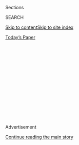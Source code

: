 <div id="app">

<div>

<div>

<div>

<div class="NYTAppHideMasthead css-1q2w90k e1suatyy0">

<div class="section css-ui9rw0 e1suatyy2">

<div class="css-eph4ug er09x8g0">

<div class="css-6n7j50">

</div>

<span class="css-1dv1kvn">Sections</span>

<div class="css-10488qs">

<span class="css-1dv1kvn">SEARCH</span>

</div>

[Skip to content](#site-content)[Skip to site
index](#site-index)

</div>

<div class="css-10698na e1huz5gh0">

</div>

</div>

<div id="masthead-bar-one" class="section hasLinks css-15hmgas e1csuq9d3">

<div class="css-uqyvli e1csuq9d0">

</div>

<div class="css-1uqjmks e1csuq9d1">

</div>

<div class="css-9e9ivx">

[](https://myaccount.nytimes.com/auth/login?response_type=cookie&client_id=vi)

</div>

<div class="css-1bvtpon e1csuq9d2">

[Today’s
Paper](https://www.nytimes.com/section/todayspaper)

</div>

</div>

</div>

</div>

<div data-aria-hidden="false">

<div id="site-content" data-role="main">

<div>

<div class="css-1aor85t" style="opacity:0.000000001;z-index:-1;visibility:hidden">

<div class="css-1hqnpie">

<div class="css-epjblv">

<span class="css-17xtcya">[DealBook](/section/business/dealbook)</span><span class="css-x15j1o">|</span><span class="css-fwqvlz">After
Meeting Trump, Japanese Mogul Pledges $50 Billion Investment in the
U.S.</span>

</div>

<div class="css-k008qs">

<div class="css-1iwv8en">

<span class="css-18z7m18"></span>

<div>

</div>

</div>

<span class="css-1n6z4y">https://nyti.ms/2gQdvm4</span>

<div class="css-1705lsu">

<div class="css-4xjgmj">

<div class="css-4skfbu" data-role="toolbar" data-aria-label="Social Media Share buttons, Save button, and Comments Panel with current comment count" data-testid="share-tools">

  - 
  - 
  - 
  - 
    
    <div class="css-6n7j50">
    
    </div>

  - 

</div>

</div>

</div>

</div>

</div>

</div>

<div class="css-13pd83m">

</div>

<div id="top-wrapper" class="css-1sy8kpn">

<div id="top-slug" class="css-l9onyx">

Advertisement

</div>

[Continue reading the main
story](#after-top)

<div class="ad top-wrapper" style="text-align:center;height:100%;display:block;min-height:250px">

<div id="top" class="place-ad" data-position="top" data-size-key="top">

</div>

</div>

<div id="after-top">

</div>

</div>

<div id="sponsor-wrapper" class="css-1hyfx7x">

<div id="sponsor-slug" class="css-19vbshk">

Supported by

</div>

[Continue reading the main
story](#after-sponsor)

<div id="sponsor" class="ad sponsor-wrapper" style="text-align:center;height:100%;display:block">

</div>

<div id="after-sponsor">

</div>

</div>

<div class="css-v5btjw etb61u70">

<div class="css-h03alg etb61u71">

DealBook Business and
Policy

</div>

</div>

<div class="css-1vkm6nb ehdk2mb0">

# After Meeting Trump, Japanese Mogul Pledges $50 Billion Investment in the U.S.

</div>

<div class="css-79elbk" data-testid="photoviewer-wrapper">

<div class="css-z3e15g" data-testid="photoviewer-wrapper-hidden">

</div>

<div class="css-1a48zt4 ehw59r15" data-testid="photoviewer-children">

![<span class="css-16f3y1r e13ogyst0" data-aria-hidden="true">President-elect
Donald J. Trump with Masayoshi Son, a Japanese mogul, who pledged to
invest $50 billion in the United States, a move that he said would
create some 50,000
jobs.</span><span class="css-cnj6d5 e1z0qqy90" itemprop="copyrightHolder"><span class="css-1ly73wi e1tej78p0">Credit...</span><span><span>Hilary
Swift for The New York
Times</span></span></span>](https://static01.nyt.com/images/2016/12/07/business/07DB-SOFTBANK/07DB-SOFTBANK-articleInline.jpg?quality=75&auto=webp&disable=upscale)

</div>

</div>

<div class="css-xt80pu e12qa4dv0">

<div class="css-18e8msd">

<div class="css-vp77d3 epjyd6m0">

<div class="css-1baulvz">

By [<span class="css-1baulvz last-byline" itemprop="name">Michael J. de
la Merced</span>](http://www.nytimes.com/by/michael-j-de-la-merced)

</div>

</div>

  - Dec. 6,
    2016

  - 
    
    <div class="css-4xjgmj">
    
    <div class="css-d8bdto" data-role="toolbar" data-aria-label="Social Media Share buttons, Save button, and Comments Panel with current comment count" data-testid="share-tools">
    
      - 
      - 
      - 
      - 
        
        <div class="css-6n7j50">
        
        </div>
    
      - 
    
    </div>
    
    </div>

</div>

</div>

<div class="section meteredContent css-1r7ky0e" name="articleBody" itemprop="articleBody">

<div class="css-1fanzo5 StoryBodyCompanionColumn">

<div class="css-53u6y8">

The brash and outspoken founder of SoftBank, Masayoshi Son, has long
been known for [his outsize
ambitions](https://www.nytimes.com/2016/12/04/business/dealbook/masayoshi-son-softbank-mobile.html),
from taking on the United States’ biggest telephone companies to
creating a $100 billion fund for technology deals.

On Tuesday, Mr. Son, a Japanese mogul, struck another big pledge after
meeting with President-elect Donald J. Trump: to invest $50 billion in
the United States, a move that he said would create some 50,000 jobs.

But the $50 billion investment pledge is not an entirely new initiative
that SoftBank is undertaking. Instead, the money is projected to come
from the Japanese company’s previously announced Vision fund, a $100
billion vehicle for investing in technology companies worldwide.

The fund — which includes Saudi Arabia, a target of Mr. Trump’s ire
during the presidential campaign, as a key partner — was always expected
to strike a significant portion of its deals in the United States.

</div>

</div>

<div class="css-1fanzo5 StoryBodyCompanionColumn">

<div class="css-53u6y8">

Speaking to reporters on Tuesday, Mr. Son said the new jobs would come
from investing in American start-ups. Mr. Trump [later
declared](https://twitter.com/realDonaldTrump/status/806214236053667842)
on Twitter, “Masa said he would never do this had we (Trump) not won the
election\!”

Mr. Son’s visit to Trump Tower in Manhattan on Tuesday was the latest
outreach by global business leaders to an incoming president seen as
friendlier to corporate interests. On Friday, the Trump transition team
announced [the formation of a business advisory
group](https://www.nytimes.com/2016/12/02/business/dealbook/silicon-valley-chiefs-absent-trump-cabinet-of-business-advisers.html),
led by Stephen A. Schwarzman, the chief executive of the private equity
behemoth the Blackstone Group, that would consult monthly with the Trump
White House.

The advisory group was noticeably shy of technology names; Mr. Son is
perhaps the most prominent tech executive so far to have met with the
president-elect.

Although it has its headquarters in Japan, SoftBank has deep roots in
the United States. It is the majority owner of the wireless operator
Sprint, which two years ago unsuccessfully pursued a takeover bid for
T-Mobile. That effort was effectively blocked by the Obama
administration on antitrust grounds.

Mr. Son was not expected to discuss specific issues with Mr. Trump
during their meeting, including the prospects of renewing a Sprint bid
for its rival, according to a person briefed on the matter. Shares of
Sprint and T-Mobile briefly rose Tuesday afternoon, before giving up
their gains.

</div>

</div>

<div class="css-1fanzo5 StoryBodyCompanionColumn">

<div class="css-53u6y8">

Beyond what Mr. Trump and Mr. Son said, “we aren’t able to say more,” a
SoftBank spokesman in Tokyo, Matthew Nicholson, said.

“I just came to celebrate his new job,” Mr. Son, 59, told reporters at
Trump Tower. “I said: ‘This is great. The U.S. will become great again.’
”

Such bold talk is customary from the American-educated Mr. Son, who has
built one of Japan’s biggest personal fortunes through sometimes brash
deal-making. SoftBank, which began life as a software distributor,
became one of Japan’s biggest phone service companies through shrewd
negotiations that gave the company early exclusive rights to the iPhone.
It has since become a global empire with stakes in the likes of Sprint
and Alibaba Group of China and in a welter of start-ups in the United
States and abroad.

This year, Mr. Son struck [a $32 billion takeover of ARM
Holdings](https://www.nytimes.com/2016/07/19/business/dealbook/softbank-buys-chip-designer-arm.html),
a British chip designer whose products sit at the heart of devices like
the iPhone.

Like the president-elect, Mr. Son has been known for sometimes impolitic
remarks. As Mr. Son sought to compete against Verizon and AT\&T with his
investment in Sprint, he compared [the quality of American wireless
service to the air quality of
Beijing](http://dealbook.nytimes.com/2014/06/05/the-biggest-champion-of-a-sprint-t-mobile-deal-softbanks-chief/).
And he threatened to set himself on fire in the offices of Japan’s
telecommunications regulator on at least one occasion.

In speaking with reporters alongside Mr. Trump on Tuesday, Mr. Son
clutched what appeared to be a presentation from the meeting. One page
featured the logos of both SoftBank and Foxconn, the Taiwanese
manufacturing giant that assembles Apple’s iPhone. On the page — and
circled — was the text committing to investing $50 billion in the United
States and generating 50,000 jobs over the next four years.

Below it appeared to be Mr. Son’s signature.

Foxconn said in a statement that it was in preliminary discussions about
a potential American expansion, adding that the scale had not yet been
decided. Foxconn has said in the past that it plans to expand its
limited operations in the United States.

</div>

</div>

<div class="css-1fanzo5 StoryBodyCompanionColumn">

<div class="css-53u6y8">

Any Foxconn investment is not likely to mean a major flow of jobs back
to America. The company has been plowing funds into automation and has
said in the past that it would invest in a plant to build robots in
Pennsylvania, indicating that new American jobs would probably be
higher-end and limited in number.

Foxconn employs about one million workers in China. But many of those
jobs are low skilled, and as overall wages have risen in China, their
pay levels have become less appealing to workers there. Maintaining
enough staffing to meet production needs can be a challenge.

</div>

</div>

</div>

<div>

</div>

<div>

</div>

<div>

</div>

<div>

<div id="bottom-wrapper" class="css-1ede5it">

<div id="bottom-slug" class="css-l9onyx">

Advertisement

</div>

[Continue reading the main
story](#after-bottom)

<div id="bottom" class="ad bottom-wrapper" style="text-align:center;height:100%;display:block;min-height:90px">

</div>

<div id="after-bottom">

</div>

</div>

</div>

</div>

</div>

## Site Index

<div>

</div>

## Site Information Navigation

  - [© <span>2020</span> <span>The New York Times
    Company</span>](https://help.nytimes.com/hc/en-us/articles/115014792127-Copyright-notice)

<!-- end list -->

  - [NYTCo](https://www.nytco.com/)
  - [Contact
    Us](https://help.nytimes.com/hc/en-us/articles/115015385887-Contact-Us)
  - [Work with us](https://www.nytco.com/careers/)
  - [Advertise](https://nytmediakit.com/)
  - [T Brand Studio](http://www.tbrandstudio.com/)
  - [Your Ad
    Choices](https://www.nytimes.com/privacy/cookie-policy#how-do-i-manage-trackers)
  - [Privacy](https://www.nytimes.com/privacy)
  - [Terms of
    Service](https://help.nytimes.com/hc/en-us/articles/115014893428-Terms-of-service)
  - [Terms of
    Sale](https://help.nytimes.com/hc/en-us/articles/115014893968-Terms-of-sale)
  - [Site
    Map](https://spiderbites.nytimes.com)
  - [Help](https://help.nytimes.com/hc/en-us)
  - [Subscriptions](https://www.nytimes.com/subscription?campaignId=37WXW)

</div>

</div>

</div>

</div>

